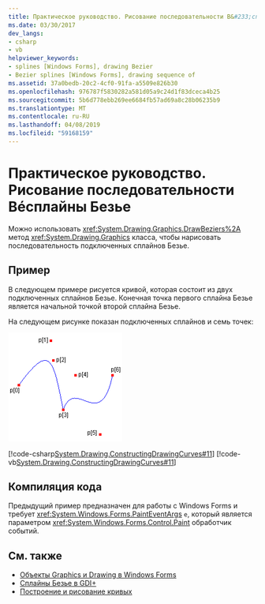 ```yaml
---
title: Практическое руководство. Рисование последовательности B&#233;сплайны Безье
ms.date: 03/30/2017
dev_langs:
- csharp
- vb
helpviewer_keywords:
- splines [Windows Forms], drawing Bezier
- Bezier splines [Windows Forms], drawing sequence of
ms.assetid: 37a0bedb-20c2-4cf0-91fa-a5509e826b30
ms.openlocfilehash: 976787f5830282a581d05a9c24d1f83dceca4b25
ms.sourcegitcommit: 5b6d778ebb269ee6684fb57ad69a8c28b06235b9
ms.translationtype: MT
ms.contentlocale: ru-RU
ms.lasthandoff: 04/08/2019
ms.locfileid: "59168159"
---
```

# <a name="how-to-draw-a-sequence-of-b233zier-splines"></a>Практическое руководство. Рисование последовательности B&#233;сплайны Безье
Можно использовать <xref:System.Drawing.Graphics.DrawBeziers%2A> метод <xref:System.Drawing.Graphics> класса, чтобы нарисовать последовательность подключенных сплайнов Безье.  
  
## <a name="example"></a>Пример  
 В следующем примере рисуется кривой, которая состоит из двух подключенных сплайнов Безье. Конечная точка первого сплайна Безье является начальной точкой второй сплайна Безье.  
  
 На следующем рисунке показан подключенных сплайнов и семь точек:  
  
 ![Рисунок, показывающий соединенные сплайны и семь точек.](./media/how-to-draw-a-sequence-of-bezier-splines/bezier-spline-seven-points.png)  
  
 [!code-csharp[System.Drawing.ConstructingDrawingCurves#11](~/samples/snippets/csharp/VS_Snippets_Winforms/System.Drawing.ConstructingDrawingCurves/CS/Class1.cs#11)]
 [!code-vb[System.Drawing.ConstructingDrawingCurves#11](~/samples/snippets/visualbasic/VS_Snippets_Winforms/System.Drawing.ConstructingDrawingCurves/VB/Class1.vb#11)]  
  
## <a name="compiling-the-code"></a>Компиляция кода  
 Предыдущий пример предназначен для работы с Windows Forms и требует <xref:System.Windows.Forms.PaintEventArgs> `e`, который является параметром <xref:System.Windows.Forms.Control.Paint> обработчик событий.  
  
## <a name="see-also"></a>См. также

- [Объекты Graphics и Drawing в Windows Forms](graphics-and-drawing-in-windows-forms.md)
- [Сплайны Безье в GDI+](bezier-splines-in-gdi.md)
- [Построение и рисование кривых](constructing-and-drawing-curves.md)
